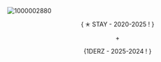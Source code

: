 ![1000002880](https://github.com/user-attachments/assets/da0cf8c1-895b-4888-a4f8-45b1acf36039)

 <p align="center">{ ✭ STAY - 2020-2025 ! } </p>
    <p align="center">+</p>
    
  <p align="center">{1DERZ - 2025-2024 ! }
  </p>

